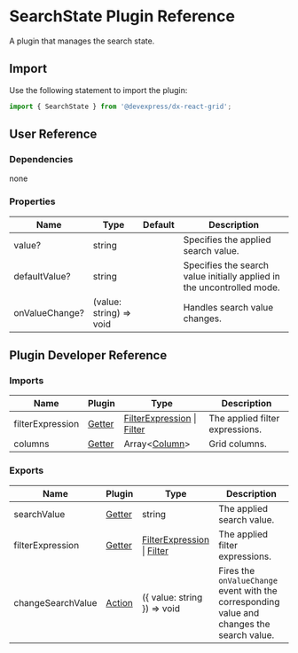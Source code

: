 # SearchState Plugin Reference

A plugin that manages the search state.

## Import

Use the following statement to import the plugin:

```js
import { SearchState } from '@devexpress/dx-react-grid';
```

## User Reference

### Dependencies

none

### Properties

Name | Type | Default | Description
-----|------|---------|------------
value? | string |  | Specifies the applied search value.
defaultValue? | string |  | Specifies the search value initially applied in the uncontrolled mode.
onValueChange? | (value: string) => void | | Handles search value changes.

## Plugin Developer Reference

### Imports

Name | Plugin | Type | Description
-----|--------|------|------------
filterExpression | [Getter](../../../dx-react-core/docs/reference/getter.md) | [FilterExpression](integrated-filtering.md#filterexpression) &#124; [Filter](filtering-state.md#filter) | The applied filter expressions.
columns | [Getter](../../../dx-react-core/docs/reference/getter.md) | Array&lt;[Column](grid.md#column)&gt; | Grid columns.

### Exports

Name | Plugin | Type | Description
-----|--------|------|------------
searchValue | [Getter](../../../dx-react-core/docs/reference/getter.md) | string | The applied search value.
filterExpression | [Getter](../../../dx-react-core/docs/reference/getter.md) | [FilterExpression](integrated-filtering.md#filterexpression) &#124; [Filter](filtering-state.md#filter) | The applied filter expressions.
changeSearchValue | [Action](../../../dx-react-core/docs/reference/action.md) | ({ value: string }) => void | Fires the `onValueChange` event with the corresponding value and changes the search value.
